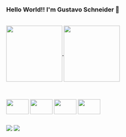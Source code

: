 ### Hello World!! I'm Gustavo Schneider 👋


<div style="display: inline_block"><br>
<a href="https://github.com/anuraghazra/github-readme-stats">
  <img height=150 align="center" src="https://github-readme-stats.vercel.app/api?username=gschneider04&show_icons=true&theme=onedark" />
</a>
<a href="https://github.com/anuraghazra/github-readme-stats">
  <img height=150 align="center" src="https://github-readme-stats.vercel.app/api/top-langs/?username=gschneider04&layout=compact&theme=onedark" />
</a>
</div>

  ##
  
<div style="display: inline_block"><br>
  <img align="center" height="40" width="60" src="https://cdn.jsdelivr.net/gh/devicons/devicon@latest/icons/javascript/javascript-original.svg" />
  <img align="center" height="40" width="60" src="https://cdn.jsdelivr.net/gh/devicons/devicon@latest/icons/react/react-original.svg" />
  <img align="center" height="40" width="60" src="https://cdn.jsdelivr.net/gh/devicons/devicon@latest/icons/html5/html5-original.svg" />
  <img align="center" height="40" width="60" src="https://cdn.jsdelivr.net/gh/devicons/devicon@latest/icons/css3/css3-original.svg" /> 
</div>

  ##
<a href="https://www.linkedin.com/in/schneidergustavo/" target="_blank"><img src="https://img.shields.io/badge/-LinkedIn-%230077B5?style=for-the-badge&logo=linkedin&logoColor=white" target="_blank"></a>
<a href = "mailto:gschneiderdev@gmail.com"><img src="https://img.shields.io/badge/-Gmail-%23333?style=for-the-badge&logo=gmail&logoColor=white" target="_blank"></a>
